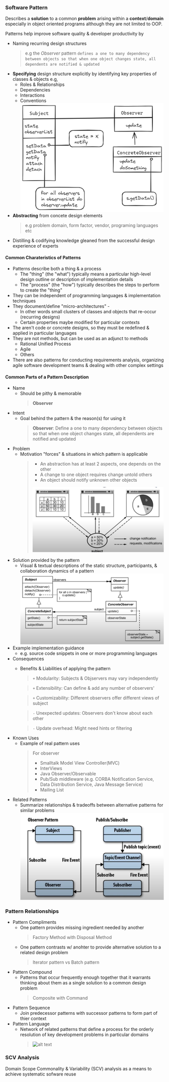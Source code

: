 ### Software Pattern

Describes a __solution__ to a common __problem__ arising within a __context__/__domain__ especially in object oriented programs although they are not limited to OOP.

Patterns help improve software quality & developer productivity by

- Naming recurring design structures
    > e.g the *Observer* pattern `defines a one to many dependency between objects so that when one object changes state, all dependents are notified & updated`
- __Specifying__ design structure explicitly by identifying key properties of classes & objects e.g,
    - Roles & Relationships
    - Dependencies
    - Interactions
    - Conventions
![observer](.excalidraw.png)
- __Abstracting__ from concete design elements
    > e.g problem domain, form factor, vendor, programing languages etc
- Distilling & codifying knowledge gleaned from the successful design experience of experts

#### Common Charateristics of Patterns

- Patterns describe both a thing & a process
    - The "thing" (the "what") typically means a particular high-level design outline or description of implementation details
    - The "process" (the "how") typically describes the steps to perform to create the "thing" 
- They can be independent of programming languages & implementation techniques
- They document/define "micro-architectures" - 
    -  In other words small clusters of classes and objects that re-occur (recurring designs)
    - Certain properties maybe modified for particular contexts
- The aren't code or concrete designs, so they must be redefined & applied in particular languages
- They are not methods, but can be used as an adjunct to methods
    - Rational Unified Process
    - Agile
    - Others
- There are also patterns for conducting requirements analysis, organizing agile software development teams & dealing with other complex settings

#### Common Parts of a Pattern Description
- Name
    - Should be pithy & memorable
        > **Observer**
- Intent
    - Goal behind the pattern & the reason(s) for using it
        > __Observer__: Define a one to many dependency between objects so that when one object changes state, all dependents are notified and updated
- Problem
    - Motivation "forces" & situations in which pattern is applicable
        > - An abstraction has at least 2 aspects, one depends on the other
        > - A change to one object requires change untold others
        > - An object should notify unknown other objects
        > 
        >![alt text](observerEx.png)
- Solution provided by the pattern
    - Visual & textual descriptions of the static structure, participants, & collaboration dynamics of a pattern
    ![alt text](observerSol.png)
- Example implementation guidance
    - e.g. source code snippets in one or more programming languages
- Consequences
    - Benefits & Liabilities of applying the pattern
        > `+` Modularity: Subjects & Objservers may vary independently
        
        > `+` Extensibility: Can define & add any number of observers'

        > `+` Customizability: Different observers offer different views of subject

        > `-` Unexpected updates: Observers don't know about each other

        > `-` Update overhead: Might need hints or filtering
- Known Uses
    - Example of real pattern uses
        > For observer
        > - Smalltalk Model View Controller(MVC)
        > - InterViews
        > - Java Observer/Observable
        > - Pub/Sub middleware (e.g. CORBA Notification Service, Data Distribution Service, Java Message Service)
        > - Mailing List
- Related Patterns
    - Summarize relationships & tradeoffs between alternative patterns for similar problems
    ![alt text](observerAlt.png)

### Pattern Relationships

-  Pattern Compliments
    - One pattern provides missing ingredient needed by another
        > Factory Method with Disposal Method
    - One pattern contrasts w/ anohter to provide alternative solution to a related design problem
        > Iterator pattern vs Batch pattern
- Pattern Compound
    - Patterns that occur frequently enough together that it warrants thinking about them as a single solution to a common design problem
        > Composite with Command
- Pattern Sequence
    - Join predecessor patterns with successor patterns to form part of thier context
- Pattern Language
    - Network of related patterns that define a process for the orderly resolution of key development problems in particular domains
        >![alt text](image.png)



### SCV Analysis

Domain Scope Commonality & Variability (SCV) analysis as a means to achieve systematic sofware reuse

